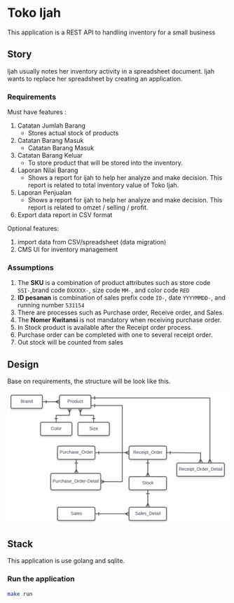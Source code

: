 # Toko Ijah

This application is a REST API to handling inventory for a small business

## Story

Ijah usually notes her inventory activity in a spreadsheet document.
Ijah wants to replace her spreadsheet by creating an application.

### Requirements

Must have features :

1. Catatan Jumlah Barang
   * Stores actual stock of products
2. Catatan Barang Masuk
   * Catatan Barang Masuk
3. Catatan Barang Keluar
   * To store product that will be stored into the inventory.
4. Laporan Nilai Barang
   * Shows a report for ijah to help her analyze and make decision. This report is related to total inventory value of Toko Ijah.
5. Laporan Penjualan
   * Shows a report for ijah to help her analyze and make decision. This report is related to omzet / selling / profit.
6. Export data report in CSV format

Optional features:

1. import data from CSV/spreadsheet (data migration)
2. CMS UI for inventory management

### Assumptions

1. The **SKU** is a combination of product attributes such as store code `SSI-`,brand code `DXXXXX-`, size code `MM-`, and color code `RED`
2. **ID pesanan** is combination of sales prefix code `ID-`, date `YYYYMMDD-`, and running number `531154`
3. There are processes such as Purchase order, Receive order, and Sales.
4. The **Nomer Kwitansi** is not mandatory when receiving purchase order.
5. In Stock product is available after the Receipt order process.
6. Purchase order can be completed with one to several receipt order.
7. Out stock will be counted from sales

## Design

Base on requirements, the structure will be look like this.

![toko ijah](doc/inventory.svg)

## Stack

This application is use golang and sqlite.

### Run the application

```bash
make run
```
